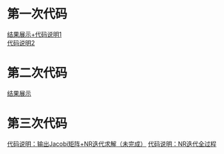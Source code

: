 # 第一次代码
[结果展示+代码说明1](https://www.bilibili.com/video/BV1Dc411c7SK/?vd_source=5747beb809cf06f158b6cb78772c8a44)<br>
[代码说明2](https://www.bilibili.com/video/BV13N411e7Fp/)<br>
# 第二次代码
[结果展示](https://www.bilibili.com/video/BV18u411G7o4/)<br>
# 第三次代码
[代码说明：输出Jacobi矩阵+NR迭代求解（未完成）](https://www.bilibili.com/video/BV1Yh4y1F7YW/)
[代码说明：NR迭代全过程](https://www.bilibili.com/video/BV1hj411q77a/)
